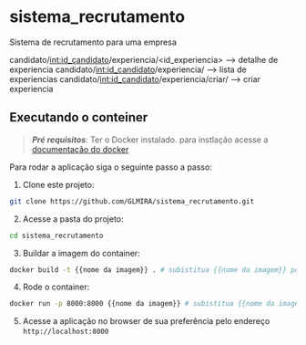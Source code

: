 # sistema_recrutamento
Sistema de recrutamento para uma empresa 

candidato/<int:id_candidato>/experiencia/<id_experiencia> --> detalhe de experiencia
candidato/<int:id_candidato>/experiencia/ --> lista de experiencias
candidato/<int:id_candidato>/experiencia/criar/ --> criar experiencia




## Executando o conteiner

> ***Pré requisitos***: Ter o Docker instalado. para instlação acesse a [documentação do docker](https://www.docker.com/)

Para rodar a aplicação siga o seguinte passo a passo:

1. Clone este projeto:

```bash
git clone https://github.com/GLMIRA/sistema_recrutamento.git
```

2. Acesse a pasta do projeto:

```bash
cd sistema_recrutamento
```

3. Buildar a imagem do container:

```bash
docker build -t {{nome da imagem}} . # subistitua {{nome da imagem}} por um nome de sua preferência
```

4. Rode o container:

```bash
docker run -p 8000:8000 {{nome da imagem}} # subistitua {{nome da imagem}} pelo nome utilizado no passo 3
```

5. Acesse a aplicação no browser de sua preferência pelo endereço `http://localhost:8000`